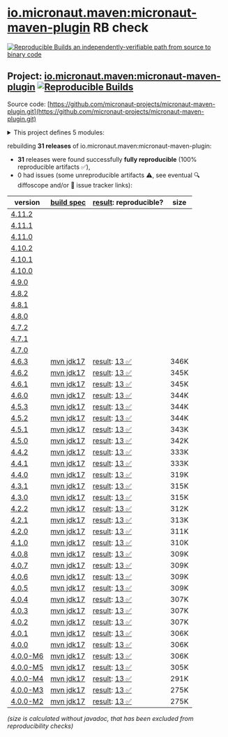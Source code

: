 [io.micronaut.maven:micronaut-maven-plugin](https://central.sonatype.com/artifact/io.micronaut.maven/micronaut-maven-plugin/versions) RB check
=======

[![Reproducible Builds](https://reproducible-builds.org/images/logos/rb.svg) an independently-verifiable path from source to binary code](https://reproducible-builds.org/)

## Project: [io.micronaut.maven:micronaut-maven-plugin](https://central.sonatype.com/artifact/io.micronaut.maven/micronaut-maven-plugin/versions) [![Reproducible Builds](https://img.shields.io/endpoint?url=https://raw.githubusercontent.com/jvm-repo-rebuild/reproducible-central/master/content/io/micronaut/maven/micronaut-maven-plugin/badge.json)](https://github.com/jvm-repo-rebuild/reproducible-central/blob/master/content/io/micronaut/maven/micronaut-maven-plugin/README.md)

Source code: [https://github.com/micronaut-projects/micronaut-maven-plugin.git](https://github.com/micronaut-projects/micronaut-maven-plugin.git)

<details><summary>This project defines 5 modules:</summary>

* [io.micronaut.maven:micronaut-maven-core](https://central.sonatype.com/artifact/io.micronaut.maven/micronaut-maven-core/overview)
* [io.micronaut.maven:micronaut-maven-enforcer-rules](https://central.sonatype.com/artifact/io.micronaut.maven/micronaut-maven-enforcer-rules/overview)
* [io.micronaut.maven:micronaut-maven-jib-integration](https://central.sonatype.com/artifact/io.micronaut.maven/micronaut-maven-jib-integration/overview)
* [io.micronaut.maven:micronaut-maven-plugin](https://central.sonatype.com/artifact/io.micronaut.maven/micronaut-maven-plugin/overview)
* [io.micronaut.maven:micronaut-maven-plugin-parent](https://central.sonatype.com/artifact/io.micronaut.maven/micronaut-maven-plugin-parent/overview)
</details>

rebuilding **31 releases** of io.micronaut.maven:micronaut-maven-plugin:
- **31** releases were found successfully **fully reproducible** (100% reproducible artifacts :white_check_mark:),
- 0 had issues (some unreproducible artifacts :warning:, see eventual :mag: diffoscope and/or :memo: issue tracker links):

| version | [build spec](/BUILDSPEC.md) | [result](https://reproducible-builds.org/docs/jvm/): reproducible? | size |
| -- | --------- | ------ | -- |
| [4.11.2](https://central.sonatype.com/artifact/io.micronaut.maven/micronaut-maven-plugin/4.11.2/pom) | | | |
| [4.11.1](https://central.sonatype.com/artifact/io.micronaut.maven/micronaut-maven-plugin/4.11.1/pom) | | | |
| [4.11.0](https://central.sonatype.com/artifact/io.micronaut.maven/micronaut-maven-plugin/4.11.0/pom) | | | |
| [4.10.2](https://central.sonatype.com/artifact/io.micronaut.maven/micronaut-maven-plugin/4.10.2/pom) | | | |
| [4.10.1](https://central.sonatype.com/artifact/io.micronaut.maven/micronaut-maven-plugin/4.10.1/pom) | | | |
| [4.10.0](https://central.sonatype.com/artifact/io.micronaut.maven/micronaut-maven-plugin/4.10.0/pom) | | | |
| [4.9.0](https://central.sonatype.com/artifact/io.micronaut.maven/micronaut-maven-plugin/4.9.0/pom) | | | |
| [4.8.2](https://central.sonatype.com/artifact/io.micronaut.maven/micronaut-maven-plugin/4.8.2/pom) | | | |
| [4.8.1](https://central.sonatype.com/artifact/io.micronaut.maven/micronaut-maven-plugin/4.8.1/pom) | | | |
| [4.8.0](https://central.sonatype.com/artifact/io.micronaut.maven/micronaut-maven-plugin/4.8.0/pom) | | | |
| [4.7.2](https://central.sonatype.com/artifact/io.micronaut.maven/micronaut-maven-plugin/4.7.2/pom) | | | |
| [4.7.1](https://central.sonatype.com/artifact/io.micronaut.maven/micronaut-maven-plugin/4.7.1/pom) | | | |
| [4.7.0](https://central.sonatype.com/artifact/io.micronaut.maven/micronaut-maven-plugin/4.7.0/pom) | | | |
| [4.6.3](https://central.sonatype.com/artifact/io.micronaut.maven/micronaut-maven-plugin/4.6.3/pom) | [mvn jdk17](micronaut-maven-plugin-4.6.3.buildspec) | [result](micronaut-maven-plugin-parent-4.6.3.buildinfo): [13 :white_check_mark: ](micronaut-maven-plugin-parent-4.6.3.buildcompare) | 346K |
| [4.6.2](https://central.sonatype.com/artifact/io.micronaut.maven/micronaut-maven-plugin/4.6.2/pom) | [mvn jdk17](micronaut-maven-plugin-4.6.2.buildspec) | [result](micronaut-maven-plugin-parent-4.6.2.buildinfo): [13 :white_check_mark: ](micronaut-maven-plugin-parent-4.6.2.buildcompare) | 345K |
| [4.6.1](https://central.sonatype.com/artifact/io.micronaut.maven/micronaut-maven-plugin/4.6.1/pom) | [mvn jdk17](micronaut-maven-plugin-4.6.1.buildspec) | [result](micronaut-maven-plugin-parent-4.6.1.buildinfo): [13 :white_check_mark: ](micronaut-maven-plugin-parent-4.6.1.buildcompare) | 345K |
| [4.6.0](https://central.sonatype.com/artifact/io.micronaut.maven/micronaut-maven-plugin/4.6.0/pom) | [mvn jdk17](micronaut-maven-plugin-4.6.0.buildspec) | [result](micronaut-maven-plugin-parent-4.6.0.buildinfo): [13 :white_check_mark: ](micronaut-maven-plugin-parent-4.6.0.buildcompare) | 344K |
| [4.5.3](https://central.sonatype.com/artifact/io.micronaut.maven/micronaut-maven-plugin/4.5.3/pom) | [mvn jdk17](micronaut-maven-plugin-4.5.3.buildspec) | [result](micronaut-maven-plugin-parent-4.5.3.buildinfo): [13 :white_check_mark: ](micronaut-maven-plugin-parent-4.5.3.buildcompare) | 344K |
| [4.5.2](https://central.sonatype.com/artifact/io.micronaut.maven/micronaut-maven-plugin/4.5.2/pom) | [mvn jdk17](micronaut-maven-plugin-4.5.2.buildspec) | [result](micronaut-maven-plugin-parent-4.5.2.buildinfo): [13 :white_check_mark: ](micronaut-maven-plugin-parent-4.5.2.buildcompare) | 344K |
| [4.5.1](https://central.sonatype.com/artifact/io.micronaut.maven/micronaut-maven-plugin/4.5.1/pom) | [mvn jdk17](micronaut-maven-plugin-4.5.1.buildspec) | [result](micronaut-maven-plugin-parent-4.5.1.buildinfo): [13 :white_check_mark: ](micronaut-maven-plugin-parent-4.5.1.buildcompare) | 343K |
| [4.5.0](https://central.sonatype.com/artifact/io.micronaut.maven/micronaut-maven-plugin/4.5.0/pom) | [mvn jdk17](micronaut-maven-plugin-4.5.0.buildspec) | [result](micronaut-maven-plugin-parent-4.5.0.buildinfo): [13 :white_check_mark: ](micronaut-maven-plugin-parent-4.5.0.buildcompare) | 342K |
| [4.4.2](https://central.sonatype.com/artifact/io.micronaut.maven/micronaut-maven-plugin/4.4.2/pom) | [mvn jdk17](micronaut-maven-plugin-4.4.2.buildspec) | [result](micronaut-maven-plugin-parent-4.4.2.buildinfo): [13 :white_check_mark: ](micronaut-maven-plugin-parent-4.4.2.buildcompare) | 333K |
| [4.4.1](https://central.sonatype.com/artifact/io.micronaut.maven/micronaut-maven-plugin/4.4.1/pom) | [mvn jdk17](micronaut-maven-plugin-4.4.1.buildspec) | [result](micronaut-maven-plugin-parent-4.4.1.buildinfo): [13 :white_check_mark: ](micronaut-maven-plugin-parent-4.4.1.buildcompare) | 333K |
| [4.4.0](https://central.sonatype.com/artifact/io.micronaut.maven/micronaut-maven-plugin/4.4.0/pom) | [mvn jdk17](micronaut-maven-plugin-4.4.0.buildspec) | [result](micronaut-maven-plugin-parent-4.4.0.buildinfo): [13 :white_check_mark: ](micronaut-maven-plugin-parent-4.4.0.buildcompare) | 319K |
| [4.3.1](https://central.sonatype.com/artifact/io.micronaut.maven/micronaut-maven-plugin/4.3.1/pom) | [mvn jdk17](micronaut-maven-plugin-4.3.1.buildspec) | [result](micronaut-maven-plugin-parent-4.3.1.buildinfo): [13 :white_check_mark: ](micronaut-maven-plugin-parent-4.3.1.buildcompare) | 315K |
| [4.3.0](https://central.sonatype.com/artifact/io.micronaut.maven/micronaut-maven-plugin/4.3.0/pom) | [mvn jdk17](micronaut-maven-plugin-4.3.0.buildspec) | [result](micronaut-maven-plugin-parent-4.3.0.buildinfo): [13 :white_check_mark: ](micronaut-maven-plugin-parent-4.3.0.buildcompare) | 315K |
| [4.2.2](https://central.sonatype.com/artifact/io.micronaut.maven/micronaut-maven-plugin/4.2.2/pom) | [mvn jdk17](micronaut-maven-plugin-4.2.2.buildspec) | [result](micronaut-maven-plugin-parent-4.2.2.buildinfo): [13 :white_check_mark: ](micronaut-maven-plugin-parent-4.2.2.buildcompare) | 312K |
| [4.2.1](https://central.sonatype.com/artifact/io.micronaut.maven/micronaut-maven-plugin/4.2.1/pom) | [mvn jdk17](micronaut-maven-plugin-4.2.1.buildspec) | [result](micronaut-maven-plugin-parent-4.2.1.buildinfo): [13 :white_check_mark: ](micronaut-maven-plugin-parent-4.2.1.buildcompare) | 313K |
| [4.2.0](https://central.sonatype.com/artifact/io.micronaut.maven/micronaut-maven-plugin/4.2.0/pom) | [mvn jdk17](micronaut-maven-plugin-4.2.0.buildspec) | [result](micronaut-maven-plugin-parent-4.2.0.buildinfo): [13 :white_check_mark: ](micronaut-maven-plugin-parent-4.2.0.buildcompare) | 311K |
| [4.1.0](https://central.sonatype.com/artifact/io.micronaut.maven/micronaut-maven-plugin/4.1.0/pom) | [mvn jdk17](micronaut-maven-plugin-4.1.0.buildspec) | [result](micronaut-maven-plugin-parent-4.1.0.buildinfo): [13 :white_check_mark: ](micronaut-maven-plugin-parent-4.1.0.buildcompare) | 310K |
| [4.0.8](https://central.sonatype.com/artifact/io.micronaut.maven/micronaut-maven-plugin/4.0.8/pom) | [mvn jdk17](micronaut-maven-plugin-4.0.8.buildspec) | [result](micronaut-maven-plugin-parent-4.0.8.buildinfo): [13 :white_check_mark: ](micronaut-maven-plugin-parent-4.0.8.buildcompare) | 309K |
| [4.0.7](https://central.sonatype.com/artifact/io.micronaut.maven/micronaut-maven-plugin/4.0.7/pom) | [mvn jdk17](micronaut-maven-plugin-4.0.7.buildspec) | [result](micronaut-maven-plugin-parent-4.0.7.buildinfo): [13 :white_check_mark: ](micronaut-maven-plugin-parent-4.0.7.buildcompare) | 309K |
| [4.0.6](https://central.sonatype.com/artifact/io.micronaut.maven/micronaut-maven-plugin/4.0.6/pom) | [mvn jdk17](micronaut-maven-plugin-4.0.6.buildspec) | [result](micronaut-maven-plugin-parent-4.0.6.buildinfo): [13 :white_check_mark: ](micronaut-maven-plugin-parent-4.0.6.buildcompare) | 309K |
| [4.0.5](https://central.sonatype.com/artifact/io.micronaut.maven/micronaut-maven-plugin/4.0.5/pom) | [mvn jdk17](micronaut-maven-plugin-4.0.5.buildspec) | [result](micronaut-maven-plugin-parent-4.0.5.buildinfo): [13 :white_check_mark: ](micronaut-maven-plugin-parent-4.0.5.buildcompare) | 309K |
| [4.0.4](https://central.sonatype.com/artifact/io.micronaut.maven/micronaut-maven-plugin/4.0.4/pom) | [mvn jdk17](micronaut-maven-plugin-4.0.4.buildspec) | [result](micronaut-maven-plugin-parent-4.0.4.buildinfo): [13 :white_check_mark: ](micronaut-maven-plugin-parent-4.0.4.buildcompare) | 307K |
| [4.0.3](https://central.sonatype.com/artifact/io.micronaut.maven/micronaut-maven-plugin/4.0.3/pom) | [mvn jdk17](micronaut-maven-plugin-4.0.3.buildspec) | [result](micronaut-maven-plugin-parent-4.0.3.buildinfo): [13 :white_check_mark: ](micronaut-maven-plugin-parent-4.0.3.buildcompare) | 307K |
| [4.0.2](https://central.sonatype.com/artifact/io.micronaut.maven/micronaut-maven-plugin/4.0.2/pom) | [mvn jdk17](micronaut-maven-plugin-4.0.2.buildspec) | [result](micronaut-maven-plugin-parent-4.0.2.buildinfo): [13 :white_check_mark: ](micronaut-maven-plugin-parent-4.0.2.buildcompare) | 307K |
| [4.0.1](https://central.sonatype.com/artifact/io.micronaut.maven/micronaut-maven-plugin/4.0.1/pom) | [mvn jdk17](micronaut-maven-plugin-4.0.1.buildspec) | [result](micronaut-maven-plugin-parent-4.0.1.buildinfo): [13 :white_check_mark: ](micronaut-maven-plugin-parent-4.0.1.buildcompare) | 306K |
| [4.0.0](https://central.sonatype.com/artifact/io.micronaut.maven/micronaut-maven-plugin/4.0.0/pom) | [mvn jdk17](micronaut-maven-plugin-4.0.0.buildspec) | [result](micronaut-maven-plugin-parent-4.0.0.buildinfo): [13 :white_check_mark: ](micronaut-maven-plugin-parent-4.0.0.buildcompare) | 306K |
| [4.0.0-M6](https://central.sonatype.com/artifact/io.micronaut.maven/micronaut-maven-plugin/4.0.0-M6/pom) | [mvn jdk17](micronaut-maven-plugin-4.0.0-M6.buildspec) | [result](micronaut-maven-plugin-parent-4.0.0-M6.buildinfo): [13 :white_check_mark: ](micronaut-maven-plugin-parent-4.0.0-M6.buildcompare) | 306K |
| [4.0.0-M5](https://central.sonatype.com/artifact/io.micronaut.maven/micronaut-maven-plugin/4.0.0-M5/pom) | [mvn jdk17](micronaut-maven-plugin-4.0.0-M5.buildspec) | [result](micronaut-maven-plugin-parent-4.0.0-M5.buildinfo): [13 :white_check_mark: ](micronaut-maven-plugin-parent-4.0.0-M5.buildcompare) | 305K |
| [4.0.0-M4](https://central.sonatype.com/artifact/io.micronaut.maven/micronaut-maven-plugin/4.0.0-M4/pom) | [mvn jdk17](micronaut-maven-plugin-4.0.0-M4.buildspec) | [result](micronaut-maven-plugin-parent-4.0.0-M4.buildinfo): [13 :white_check_mark: ](micronaut-maven-plugin-parent-4.0.0-M4.buildcompare) | 291K |
| [4.0.0-M3](https://central.sonatype.com/artifact/io.micronaut.maven/micronaut-maven-plugin/4.0.0-M3/pom) | [mvn jdk17](micronaut-maven-plugin-4.0.0-M3.buildspec) | [result](micronaut-maven-plugin-parent-4.0.0-M3.buildinfo): [13 :white_check_mark: ](micronaut-maven-plugin-parent-4.0.0-M3.buildcompare) | 275K |
| [4.0.0-M2](https://central.sonatype.com/artifact/io.micronaut.maven/micronaut-maven-plugin/4.0.0-M2/pom) | [mvn jdk17](micronaut-maven-plugin-4.0.0-M2.buildspec) | [result](micronaut-maven-plugin-parent-4.0.0-M2.buildinfo): [13 :white_check_mark: ](micronaut-maven-plugin-parent-4.0.0-M2.buildcompare) | 275K |

<i>(size is calculated without javadoc, that has been excluded from reproducibility checks)</i>
